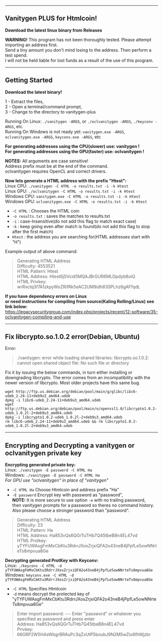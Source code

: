 -----
Vanitygen PLUS for Htmlcoin!  
-----

**Download the latest linux binary from Releases**  

**WARNING!** This program has not been thoroughly tested.  Please attempt importing an address first.  
Send a tiny amount you don't mind losing to the address.  Then perform a test spend.  
I will not be held liable for lost funds as a result of the use of this program.  

----
Getting Started  
-----  
**Download the latest binary!** 

1 - Extract the files,  
2 - Open a terminal/command prompt,  
3 - Change to the directory to vanitygen-plus 

Running On Linux: `./vanitygen -ARGS`, or `./oclvanitygen -ARGS`, `./keyconv -ARGS`, etc  
Running On Windows is not ready yet: `vanitygen.exe -ARGS`, `oclvanitygen.exe -ARGS`, `keyconv.exe -ARGS`, etc  

 

**For generating addresses using the CPU(slower) use: vanitygen !**  
**For generating addresses using the GPU(faster) use: oclvanitygen !**  

**NOTES:**	All arguments are case sensitive!  
	Address prefix must be at the end of the command.  
	oclvanitygen requires OpenCL and correct drivers.   


**Now lets generate a HTML address with the prefix "Htest":**  
Linux CPU: `./vanitygen -C HTML -o results.txt -i -k Htest`  
Linux GPU: `./oclvanitygen -C HTML -o results.txt -i -k Htest`  
Windows CPU: `vanitygen.exe -C HTML -o results.txt -i -k Htest`  
Windows GPU: `oclvanitygen.exe -C HTML -o results.txt -i -k Htest`  

 * `-C HTML` : Chooses the HTML coin  
 * `-o results.txt` : saves the matches to results.txt  
 * `-i` : case-Insensitive(do not add this flag to match exact case)  
 * `-k` : keep going even after match is found(do not add this flag to stop after the first match)  
 * `Htest` : the address you are searching for(HTML addresses start with "H")  

Example output of above command:  
>Generating HTML Address  
>Difficulty: 4553521  
>HTML Pattern: Htest                                                                  
>HTML Address: Htest6jSVcid5MQAJBrGUR6MLDpdyb8oiQ  
>HTML Privkey: wrRxctq3f7A1zkpyWoZRifRk5eAC2UM9idh83SPLhz6gAFfqdL  

**If you have dependency errors on Linux  
or need instructions for compiling from source(Kaling Rolling/Linux) see link below:**  
https://legacysecuritygroup.com/index.php/projects/recent/12-software/35-oclvanitygen-compiling-and-use  

------  
Fix libcrypto.so.1.0.2 error(Debian, Ubuntu)  
------  
Error:
>./vanitygen: error while loading shared libraries: libcrypto.so.1.0.2: cannot open shared object file: No such file or directory  

Fix it by issuing the below commands, in turn either installing or downgrading libcrypto.  The error comes from an incompatibility with the newer version of libcrypto.  Most older projects have this same bug.  
```
wget http://ftp.us.debian.org/debian/pool/main/g/glibc/libc6-udeb_2.24-11+deb9u3_amd64.udeb
dpkg -i libc6-udeb_2.24-11+deb9u3_amd64.udeb
wget http://ftp.us.debian.org/debian/pool/main/o/openssl1.0/libcrypto1.0.2-udeb_1.0.2l-2+deb9u3_amd64.udeb
dpkg -i libcrypto1.0.2-udeb_1.0.2l-2+deb9u3_amd64.udeb
rm libc6-udeb_2.24-11+deb9u3_amd64.udeb && rm libcrypto1.0.2-udeb_1.0.2l-2+deb9u3_amd64.udeb 
```
-----
Encrypting and Decrypting a vanitygen or oclvanitygen private key  
-----  
**Encrypting generated private key:**  
Linux: `./vanitygen -E password -C HTML Ha`  
Windows: `./vanitygen -E password -C HTML Ha`  
*For GPU use "oclvanitygen" in place of "vanitygen"*  

 * `-C HTML Ha` Choose Htmlcoin and address prefix "Ha"  
 * `-E password` Encrypt key with password as "password",  
**NOTE:** It is more secure to use option `-e` with no trailing password,  
then vanitygen prompts for a password so theres no command history.  
Also please choose a stronger password than "password".  

>Generating HTML Address  
>Difficulty: 23   
>HTML Pattern: Ha                                                                      
>HTML Address: Ha853vQs6QGrTuTHb7Q45tbeB8n4EL47vd  
>HTML Protkey: yTYFUWAsgFmMxCbKtu3RdrrJXosZrjxiQFA2o43neB4jPpfLe5owNNrteTs8mpvua8Ge  

**Decrypting generated ProtKey with Keyconv:**  
Linux: `./keyconv -C HTML -d yTYFUWAsgFmMxCbKtu3RdrrJXosZrjxiQFA2o43neB4jPpfLe5owNNrteTs8mpvua8Ge`  
Windows: `keyconv.exe -C HTML -d yTYFUWAsgFmMxCbKtu3RdrrJXosZrjxiQFA2o43neB4jPpfLe5owNNrteTs8mpvua8Ge`  

 * `-C HTML` Specifies Htmlcoin  
 * `-d` means decrypt the protected key of "yTYFUWAsgFmMxCbKtu3RdrrJXosZrjxiQFA2o43neB4jPpfLe5owNNrteTs8mpvua8Ge"  

>Enter import password:  --- Enter "password" or whatever you specified as password and press enter  
>Address: Ha853vQs6QGrTuTHb7Q45tbeB8n4EL47vd  
>Privkey: 66GRP2W5H4sWbgrBRAuPc3qZxUtP5boubJ9N2M5wZio6fhWjzbr  
